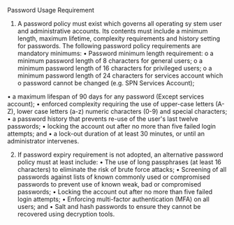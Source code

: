 Password Usage Requirement
1.	A password policy must exist which governs all operating sy stem user and administrative accounts. Its contents must include a minimum length, maximum lifetime, complexity requirements and history setting for passwords. The following password policy requirements are mandatory minimums:
•	Password minimum length requirement:
o	a minimum password length of 8 characters for general users;
o	a minimum password length of 16 characters for privileged users;
o	a minimum password length of 24 characters for services account which
o	password cannot be changed (e.g. SPN Services Account);

•	a maximum lifespan of 90 days for any password (Except services account);
•	enforced complexity requiring the use of upper-case letters (A-Z), lower case letters (a-z) numeric characters (0-9) and special characters;
•	a password history that prevents re-use of the user's last twelve passwords;
•	locking the account out after no more than five failed login attempts; and
•	a lock-out duration of at least 30 minutes, or until an administrator intervenes.

2.	If password expiry requirement is not adopted, an alternative password policy must at least include:
•	The use of long passphrases (at least 16 characters) to eliminate the risk of brute force attacks;
•	Screening of all passwords against lists of known commonly used or compromised passwords to prevent use of known weak, bad or compromised passwords;
•	Locking the account out after no more than five failed login attempts;
•	Enforcing multi-factor authentication (MFA) on all users; and
•	Salt and hash passwords to ensure they cannot be recovered using decryption tools.
